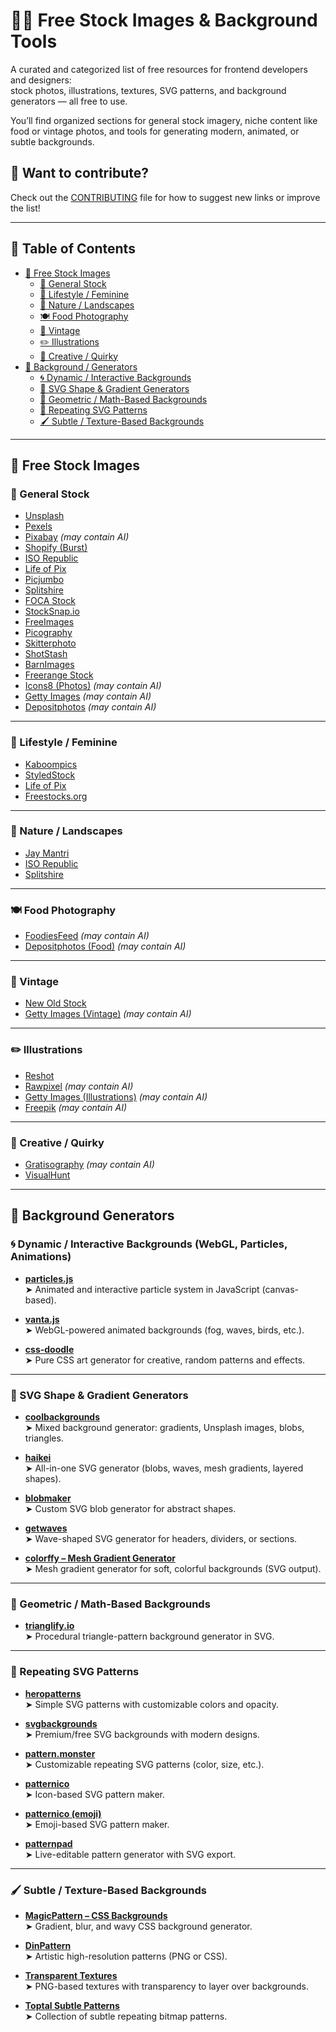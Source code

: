 # 📸✨ Free Stock Images & Background Tools

A curated and categorized list of free resources for frontend developers and designers:  
stock photos, illustrations, textures, SVG patterns, and background generators — all free to use.

You’ll find organized sections for general stock imagery, niche content like food or vintage photos, and tools for generating modern, animated, or subtle backgrounds.

## 🤝 Want to contribute?  
Check out the [CONTRIBUTING](./CONTRIBUTING.md) file for how to suggest new links or improve the list!

---

## 🧭 Table of Contents

- [📸 Free Stock Images](#-free-stock-images)
  - [📂 General Stock](#-general-stock)
  - [👗 Lifestyle / Feminine](#-lifestyle--feminine)
  - [🌿 Nature / Landscapes](#-nature--landscapes)
  - [🍽️ Food Photography](#-food-photography)
  - [📼 Vintage](#-vintage)
  - [✏️ Illustrations](#-illustrations)
  - [🎨 Creative / Quirky](#-creative--quirky)
- [🌈 Background / Generators](#-background-generators)
  - [🌀 Dynamic / Interactive Backgrounds](#-dynamic--interactive-backgrounds-webgl-particles-animations)
  - [🎨 SVG Shape & Gradient Generators](#-svg-shape--gradient-generators)
  - [🧮 Geometric / Math-Based Backgrounds](#-geometric--math-based-backgrounds)
  - [🧩 Repeating SVG Patterns](#-repeating-svg-patterns)
  - [🖌️ Subtle / Texture-Based Backgrounds](#-subtle--texture-based-backgrounds)

---

## 📸 Free Stock Images

### 📂 General Stock
- [Unsplash](https://unsplash.com/)  
- [Pexels](https://www.pexels.com/)  
- [Pixabay](https://pixabay.com/) *(may contain AI)*  
- [Shopify (Burst)](https://www.shopify.com/stock-photos)  
- [ISO Republic](https://isorepublic.com/)  
- [Life of Pix](https://www.lifeofpix.com/)  
- [Picjumbo](https://picjumbo.com/)  
- [Splitshire](https://www.splitshire.com/)  
- [FOCA Stock](https://focastock.com/)  
- [StockSnap.io](https://stocksnap.io/)  
- [FreeImages](https://www.freeimages.com/)  
- [Picography](https://picography.co/)  
- [Skitterphoto](https://skitterphoto.com/)  
- [ShotStash](https://shotstash.com/)  
- [BarnImages](https://barnimages.com/)  
- [Freerange Stock](https://freerangestock.com/)  
- [Icons8 (Photos)](https://photos.icons8.com/) *(may contain AI)*  
- [Getty Images](https://www.gettyimages.fr/) *(may contain AI)*  
- [Depositphotos](https://depositphotos.com/) *(may contain AI)*

---

### 👗 Lifestyle / Feminine
- [Kaboompics](https://kaboompics.com/)  
- [StyledStock](https://styledstock.co/)  
- [Life of Pix](https://www.lifeofpix.com/)  
- [Freestocks.org](https://freestocks.org/)

---

### 🌿 Nature / Landscapes
- [Jay Mantri](https://jaymantri.com/)  
- [ISO Republic](https://isorepublic.com/)  
- [Splitshire](https://www.splitshire.com/)  

---

### 🍽️ Food Photography
- [FoodiesFeed](https://www.foodiesfeed.com/) *(may contain AI)*  
- [Depositphotos (Food)](https://depositphotos.com/fr/photos/culinaire.html) *(may contain AI)*

---

### 📼 Vintage
- [New Old Stock](https://nos.twnsnd.co/)  
- [Getty Images (Vintage)](https://www.gettyimages.fr/illustrations-cr%C3%A9atives/illustrations) *(may contain AI)*

---

### ✏️ Illustrations
- [Reshot](https://www.reshot.com/free-vector-illustrations)  
- [Rawpixel](https://www.rawpixel.com/free-images) *(may contain AI)*  
- [Getty Images (Illustrations)](https://www.gettyimages.fr/illustrations-cr%C3%A9atives/illustrations) *(may contain AI)*  
- [Freepik](https://www.freepik.com/) *(may contain AI)*

---

### 🎨 Creative / Quirky
- [Gratisography](https://gratisography.com/) *(may contain AI)*  
- [VisualHunt](https://visualhunt.com/)

---

## 🌈 Background Generators

### 🌀 Dynamic / Interactive Backgrounds (WebGL, Particles, Animations)
- [**particles.js**](https://vincentgarreau.com/particles.js/)  
  ➤ Animated and interactive particle system in JavaScript (canvas-based).

- [**vanta.js**](https://www.vantajs.com/)  
  ➤ WebGL-powered animated backgrounds (fog, waves, birds, etc.).

- [**css-doodle**](https://css-doodle.com/)  
  ➤ Pure CSS art generator for creative, random patterns and effects.

---

### 🎨 SVG Shape & Gradient Generators
- [**coolbackgrounds**](https://coolbackgrounds.io/)  
  ➤ Mixed background generator: gradients, Unsplash images, blobs, triangles.

- [**haikei**](https://haikei.app/)  
  ➤ All-in-one SVG generator (blobs, waves, mesh gradients, layered shapes).

- [**blobmaker**](https://www.blobmaker.app/)  
  ➤ Custom SVG blob generator for abstract shapes.

- [**getwaves**](https://getwaves.io/)  
  ➤ Wave-shaped SVG generator for headers, dividers, or sections.

- [**colorffy – Mesh Gradient Generator**](https://colorffy.com/mesh-gradient-generator)  
  ➤ Mesh gradient generator for soft, colorful backgrounds (SVG output).

---

### 🧮 Geometric / Math-Based Backgrounds
- [**trianglify.io**](https://trianglify.io/)  
  ➤ Procedural triangle-pattern background generator in SVG.

---

### 🧩 Repeating SVG Patterns
- [**heropatterns**](https://heropatterns.com/)  
  ➤ Simple SVG patterns with customizable colors and opacity.

- [**svgbackgrounds**](https://www.svgbackgrounds.com/)  
  ➤ Premium/free SVG backgrounds with modern designs.

- [**pattern.monster**](https://pattern.monster/)  
  ➤ Customizable repeating SVG patterns (color, size, etc.).

- [**patternico**](https://patternico.com/)  
  ➤ Icon-based SVG pattern maker.

- [**patternico (emoji)**](https://patternico.com/emoji/)  
  ➤ Emoji-based SVG pattern maker.

- [**patternpad**](https://patternpad.com/)  
  ➤ Live-editable pattern generator with SVG export.

---

### 🖌️ Subtle / Texture-Based Backgrounds
- [**MagicPattern – CSS Backgrounds**](https://www.magicpattern.design/tools/css-backgrounds)  
  ➤ Gradient, blur, and wavy CSS background generator.

- [**DinPattern**](https://dinpattern.com/)  
  ➤ Artistic high-resolution patterns (PNG or CSS).

- [**Transparent Textures**](https://www.transparenttextures.com/)  
  ➤ PNG-based textures with transparency to layer over backgrounds.

- [**Toptal Subtle Patterns**](https://www.toptal.com/designers/subtlepatterns/)  
  ➤ Collection of subtle repeating bitmap patterns.
